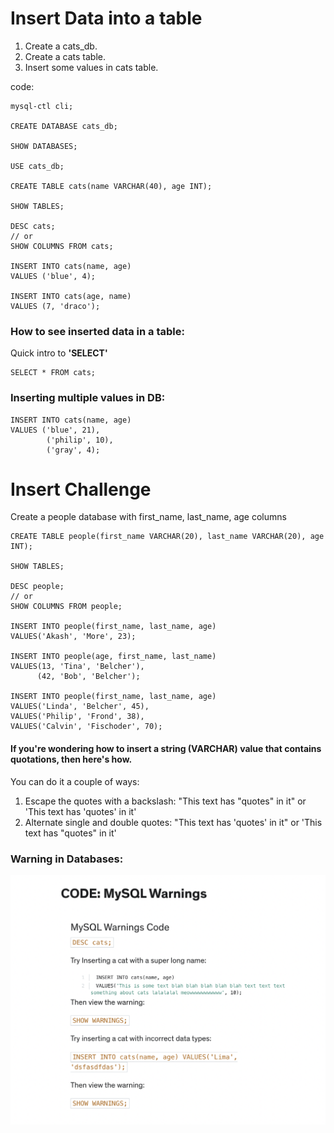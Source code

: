 # Insert Data into a table

1. Create a cats_db.
2. Create a cats table.
3. Insert some values in cats table.

code:

```
mysql-ctl cli;

CREATE DATABASE cats_db;

SHOW DATABASES;

USE cats_db;

CREATE TABLE cats(name VARCHAR(40), age INT);

SHOW TABLES;

DESC cats;
// or
SHOW COLUMNS FROM cats;

INSERT INTO cats(name, age)
VALUES ('blue', 4);

INSERT INTO cats(age, name)
VALUES (7, 'draco');
```

### How to see inserted data in a table:

Quick intro to **'SELECT'**

```
SELECT * FROM cats;
```

### Inserting multiple values in DB:

```
INSERT INTO cats(name, age)
VALUES ('blue', 21),
        ('philip', 10),
        ('gray', 4);
```

# Insert Challenge

Create a people database with first_name, last_name, age columns

```
CREATE TABLE people(first_name VARCHAR(20), last_name VARCHAR(20), age INT);

SHOW TABLES;

DESC people;
// or
SHOW COLUMNS FROM people;

INSERT INTO people(first_name, last_name, age)
VALUES('Akash', 'More', 23);

INSERT INTO people(age, first_name, last_name)
VALUES(13, 'Tina', 'Belcher'),
      (42, 'Bob', 'Belcher');

INSERT INTO people(first_name, last_name, age)
VALUES('Linda', 'Belcher', 45),
VALUES('Philip', 'Frond', 38),
VALUES('Calvin', 'Fischoder', 70);
```

#### If you're wondering how to insert a string (VARCHAR) value that contains quotations, then here's how.

You can do it a couple of ways:

1. Escape the quotes with a backslash: "This text has \"quotes\" in it" or 'This text has \'quotes\' in it'
2. Alternate single and double quotes: "This text has 'quotes' in it" or 'This text has "quotes" in it'

### Warning in Databases:

![Warning in Databases](./Warning.png)
